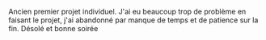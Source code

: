 Ancien premier projet individuel.
J'ai eu beaucoup trop de problème en faisant le projet, j'ai abandonné par manque de temps et de patience sur la fin.
Désolé et bonne soirée
